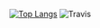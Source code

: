 [![Top Langs](https://github-readme-stats.vercel.app/api/top-langs/?username=kkilme&layout=compact)](https://github.com/anuraghazra/github-readme-stats)
![Travis](https://steam-stat.vercel.app/api?profileName=kkirmi1)
<!--
**kkilme/kkilme** is a ✨ _special_ ✨ repository because its `README.md` (this file) appears on your GitHub profile.

Here are some ideas to get you started:

- 🔭 I’m currently working on ...
- 🌱 I’m currently learning ...
- 👯 I’m looking to collaborate on ...
- 🤔 I’m looking for help with ...
- 💬 Ask me about ...
- 📫 How to reach me: ...
- 😄 Pronouns: ...
- ⚡ Fun fact: ...
-->
